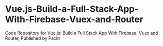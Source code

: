 # Vue.js-Build-a-Full-Stack-App-With-Firebase-Vuex-and-Router
Code Repository for Vue.js: Build a Full Stack App With Firebase, Vuex and Router, Published by Packt
